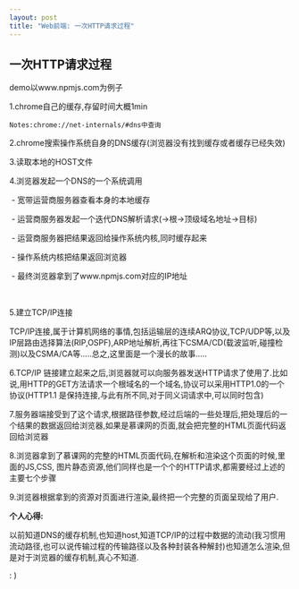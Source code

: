 ```yaml
---
layout: post
title: "Web前端: 一次HTTP请求过程"
---
```




## 一次HTTP请求过程



demo以www.npmjs.com为例子



1.chrome自己的缓存,存留时间大概1min

```
Notes:chrome://net-internals/#dns中查询
```

2.chrome搜索操作系统自身的DNS缓存(浏览器没有找到缓存或者缓存已经失效)

3.读取本地的HOST文件

4.浏览器发起一个DNS的一个系统调用

​	- 宽带运营商服务器查看本身的本地缓存

​	- 运营商服务器发起一个迭代DNS解析请求(->根->顶级域名地址->目标)

​		- 运营商服务器把结果返回给操作系统内核,同时缓存起来

​		- 操作系统内核把结果返回浏览器

​		- 最终浏览器拿到了www.npmjs.com对应的IP地址

​	

5.建立TCP/IP连接

TCP/IP连接,属于计算机网络的事情,包括运输层的连续ARQ协议,TCP/UDP等,以及IP层路由选择算法(RIP,OSPF),ARP地址解析,再往下CSMA/CD(载波监听,碰撞检测)以及CSMA/CA等.....总之,这里面是一个漫长的故事.....

6.TCP/IP 链接建立起来之后,浏览器就可以向服务器发送HTTP请求了使用了.比如说,用HTTP的GET方法请求一个根域名的一个域名,协议可以采用HTTP1.0的一个协议(HTTP1.1 是保持连接,与此有所不同,对于同义词请求中,可以同时包含)



7.服务器端接受到了这个请求,根据路径参数,经过后端的一些处理后,把处理后的一个结果的数据返回给浏览器,如果是慕课网的页面,就会把完整的HTML页面代码返回给浏览器



8.浏览器拿到了慕课网的完整的HTML页面代码,在解析和渲染这个页面的时候,里面的JS,CSS, 图片静态资源,他们同样也是一个个的HTTP请求,都需要经过上述的主要七个步骤



9.浏览器根据拿到的资源对页面进行渲染,最终把一个完整的页面呈现给了用户.





**个人心得:**

以前知道DNS的缓存机制,也知道host,知道TCP/IP的过程中数据的流动(我习惯用流动路径,也可以说传输过程的传输路径以及各种封装各种解封)也知道怎么渲染,但是对于浏览器的缓存机制,真心不知道.



: )